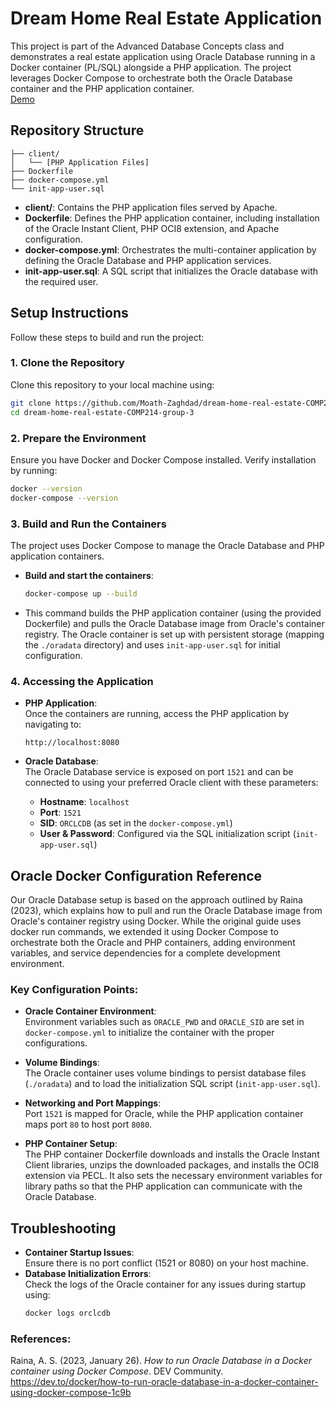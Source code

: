 # Dream Home Real Estate Application

This project is part of the Advanced Database Concepts class and demonstrates a real estate application using Oracle Database running in a Docker container (PL/SQL) alongside a PHP application. The project leverages Docker Compose to orchestrate both the Oracle Database container and the PHP application container.  
[Demo](https://dream-home-real-estate-comp214-group-3.zaghdad.com/)

## Repository Structure

```plaintext
├── client/
│   └── [PHP Application Files]
├── Dockerfile
├── docker-compose.yml
└── init-app-user.sql
```

- **client/**: Contains the PHP application files served by Apache.
- **Dockerfile**: Defines the PHP application container, including installation of the Oracle Instant Client, PHP OCI8 extension, and Apache configuration.
- **docker-compose.yml**: Orchestrates the multi-container application by defining the Oracle Database and PHP application services.
- **init-app-user.sql**: A SQL script that initializes the Oracle database with the required user.

## Setup Instructions

Follow these steps to build and run the project:

### 1. Clone the Repository

Clone this repository to your local machine using:

```bash
git clone https://github.com/Moath-Zaghdad/dream-home-real-estate-COMP214-group-3.git
cd dream-home-real-estate-COMP214-group-3
```

### 2. Prepare the Environment

Ensure you have Docker and Docker Compose installed. Verify installation by running:

```bash
docker --version
docker-compose --version
```

### 3. Build and Run the Containers

The project uses Docker Compose to manage the Oracle Database and PHP application containers.

- **Build and start the containers**:

  ```bash
  docker-compose up --build
  ```

- This command builds the PHP application container (using the provided Dockerfile) and pulls the Oracle Database image from Oracle's container registry. The Oracle container is set up with persistent storage (mapping the `./oradata` directory) and uses `init-app-user.sql` for initial configuration.

### 4. Accessing the Application

- **PHP Application**:  
  Once the containers are running, access the PHP application by navigating to:
  
  ```
  http://localhost:8080
  ```

- **Oracle Database**:  
  The Oracle Database service is exposed on port `1521` and can be connected to using your preferred Oracle client with these parameters:
  - **Hostname**: `localhost`
  - **Port**: `1521`
  - **SID**: `ORCLCDB` (as set in the `docker-compose.yml`)
  - **User & Password**: Configured via the SQL initialization script (`init-app-user.sql`)

## Oracle Docker Configuration Reference

Our Oracle Database setup is based on the approach outlined by Raina (2023), which explains how to pull and run the Oracle Database image from Oracle's container registry using Docker. While the original guide uses docker run commands, we extended it using Docker Compose to orchestrate both the Oracle and PHP containers, adding environment variables, and service dependencies for a complete development environment.


### Key Configuration Points:

- **Oracle Container Environment**:  
  Environment variables such as `ORACLE_PWD` and `ORACLE_SID` are set in `docker-compose.yml` to initialize the container with the proper configurations.

- **Volume Bindings**:  
  The Oracle container uses volume bindings to persist database files (`./oradata`) and to load the initialization SQL script (`init-app-user.sql`).

- **Networking and Port Mappings**:  
  Port `1521` is mapped for Oracle, while the PHP application container maps port `80` to host port `8080`.

- **PHP Container Setup**:  
  The PHP container Dockerfile downloads and installs the Oracle Instant Client libraries, unzips the downloaded packages, and installs the OCI8 extension via PECL. It also sets the necessary environment variables for library paths so that the PHP application can communicate with the Oracle Database.

## Troubleshooting

- **Container Startup Issues**:  
  Ensure there is no port conflict (1521 or 8080) on your host machine.  
- **Database Initialization Errors**:  
  Check the logs of the Oracle container for any issues during startup using:
  ```bash
  docker logs orclcdb
  ```

### References:
Raina, A. S. (2023, January 26). *How to run Oracle Database in a Docker container using Docker Compose*. DEV Community. https://dev.to/docker/how-to-run-oracle-database-in-a-docker-container-using-docker-compose-1c9b
